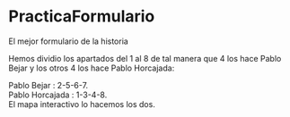 # PracticaFormulario
El mejor formulario de la historia

<p>Hemos dividio los apartados del 1 al 8 de tal manera que 4 los hace Pablo Bejar
y los otros 4 los hace Pablo Horcajada:</p>
Pablo Bejar : 2-5-6-7.<br>
Pablo Horcajada : 1-3-4-8.<br>
El mapa interactivo lo hacemos los dos.
